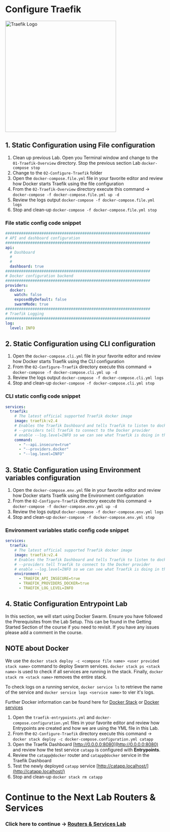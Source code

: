 # Configure Traefik

<img src="../img/Traefik_training.png" alt="Traefik Logo" height="350"> 


## 1. Static Configuration using File configuration
1. Clean up previous Lab. Open you Terminal window and change to the `01-Traefik-Overview` directory. Stop the previous section Lab `docker-compose stop`
2. Change to the `02-Configure-Traefik` folder
3. Open the `docker-compose.file.yml` file in your favorite editor and review how Docker starts Traefik using the file configuration
4. From the `02-Traefik-Overview` directory execute this command -> `docker-compose -f docker-compose.file.yml up -d`
5. Review the logs output `docker-compose -f docker-compose.file.yml logs`
6. Stop and clean-up `docker-compose -f docker-compose.file.yml stop`

### File static config code snippet

```yaml
################################################################
# API and dashboard configuration
################################################################
api:
  # Dashboard
  #
  #
  dashboard: true
################################################################
# Docker configuration backend
################################################################
providers:
  docker: 
    watch: false
    exposedByDefault: false
    swarmMode: true
################################################################
# Traefik Logging
################################################################
log:
  level: INFO
```


## 2. Static Configuration using CLI configuration
1. Open the `docker-compose.cli.yml` file in your favorite editor and review how Docker starts Traefik using the CLI configuration
2. From the `02-Configure-Traefik` directory execute this command -> `docker-compose -f docker-compose.cli.yml up -d`
3. Review the logs output `docker-compose -f docker-compose.cli.yml logs`
4. Stop and clean-up `docker-compose -f docker-compose.cli.yml stop`

### CLI static config code snippet

```yml
services:
  traefik:
    # The latest official supported Traefik docker image
    image: traefik:v2.4
    # Enables the Traefik Dashboard and tells Traefik to listen to docker
    # --providers tell Traefik to connect to the Docker provider
    # enable --log.level=INFO so we can see what Traefik is doing in the log files
    command: 
      - "--api.insecure=true"
      - "--providers.docker" 
      - "--log.level=INFO"
```

## 3. Static Configuration using Environment variables configuration
1. Open the `docker-compose.env.yml` file in your favorite editor and review how Docker starts Traefik using the Environment configuration
2. From the `02-Configure-Traefik` directory execute this command -> `docker-compose -f docker-compose.env.yml up -d`
3. Review the logs output `docker-compose -f docker-compose.env.yml logs`
4. Stop and clean-up `docker-compose -f docker-compose.env.yml stop`

### Environment variables static config code snippet
```yml
services:
  traefik:
    # The latest official supported Traefik docker image
    image: traefik:v2.4
    # Enables the Traefik Dashboard and tells Traefik to listen to docker
    # --providers tell Traefik to connect to the Docker provider
    # enable --log.level=INFO so we can see what Traefik is doing in the log files
    environment:
      - TRAEFIK_API_INSECURE=true
      - TRAEFIK_PROVIDERS_DOCKER=true
      - TRAEFIK_LOG_LEVEL=INFO
```

## 4. Static Configuration Entrypoint Lab
In this section, we will start using Docker Swarm. Ensure you have followed the Prerequisites from the Lab Setup. This can be found in the Getting Started Section of the course if you need to revisit. If you have any issues please add a comment in the course.

## NOTE about Docker ##
We use the `docker stack deploy -c <compose file name> <user provided stack name>` command to deploy Swarm services. `docker stack ps <stack name>` is used to check if all services are running in the stack. Finally, `docker stack rm <stack name>` removes the entire stack. 

To check logs on a running service, `docker service ls` to retrieve the name of the service and `docker service logs <service name>` to vier it's logs. 

Further Docker information can be found here for [Docker Stack](https://docs.docker.com/engine/reference/commandline/stack/) or [Docker services](https://docs.docker.com/engine/reference/commandline/service/)

1. Open the `traefik-entrypoints.yml` and `docker-compose.configuration.yml` files in your favorite editor and review how Entrypoints are created and how we are using the YML file in this Lab.
2. From the `02-Configure-Traefik` directory execute this command -> `docker stack deploy -c docker-compose.configuration.yml catapp`
3. Open the Traefik Dashboard [http://0.0.0.0:8080](http://0.0.0.0:8080) and review how the test service `catapp` is configured with **Entrypoints**.
4. Review the `catapp@docker` router and `catapp@docker` service in the Traefik Dashboard
5. Test the newly deployed `catapp` service [http://catapp.localhost/](http://catapp.localhost/)
6. Stop and clean-up `docker stack rm catapp`


# Continue to the Next Lab Routers & Services

### Click here to continue -> [Routers & Services Lab](https://github.com/56kcloud/traefik-training/blob/master/03-Routers-and-Services/traefik-routers-and-services.md)